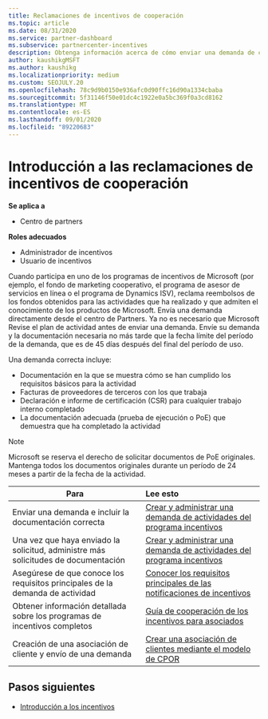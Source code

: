 ```yaml
---
title: Reclamaciones de incentivos de cooperación
ms.topic: article
ms.date: 08/31/2020
ms.service: partner-dashboard
ms.subservice: partnercenter-incentives
description: Obtenga información acerca de cómo enviar una demanda de cooperación correcta para sus incentivos organizando la documentación, las facturas, las instrucciones y la prueba de ejecución adecuadas.
author: kaushikgMSFT
ms.author: kaushikg
ms.localizationpriority: medium
ms.custom: SEOJULY.20
ms.openlocfilehash: 78c9d9b0150e936afc0d90ffc16d90a1334cbaba
ms.sourcegitcommit: 5f31146f50e01dc4c1922e0a5bc369f0a3cd8162
ms.translationtype: MT
ms.contentlocale: es-ES
ms.lasthandoff: 09/01/2020
ms.locfileid: "89220683"
---
```

# <a name="incentives-co-op-claims-overview"></a>Introducción a las reclamaciones de incentivos de cooperación

**Se aplica a**

- Centro de partners

**Roles adecuados**

- Administrador de incentivos
- Usuario de incentivos

Cuando participa en uno de los programas de incentivos de Microsoft (por ejemplo, el fondo de marketing cooperativo, el programa de asesor de servicios en línea o el programa de Dynamics ISV), reclama reembolsos de los fondos obtenidos para las actividades que ha realizado y que admiten el conocimiento de los productos de Microsoft. Envía una demanda directamente desde el centro de Partners. Ya no es necesario que Microsoft Revise el plan de actividad antes de enviar una demanda. Envíe su demanda y la documentación necesaria no más tarde que la fecha límite del período de la demanda, que es de 45 días después del final del período de uso.

Una demanda correcta incluye:

- Documentación en la que se muestra cómo se han cumplido los requisitos básicos para la actividad
- Facturas de proveedores de terceros con los que trabaja
- Declaración e informe de certificación (CSR) para cualquier trabajo interno completado
- La documentación adecuada (prueba de ejecución o PoE) que demuestra que ha completado la actividad 

>[!NOTE]
>Microsoft se reserva el derecho de solicitar documentos de PoE originales. Mantenga todos los documentos originales durante un período de 24 meses a partir de la fecha de la actividad. 

|**Para**   |**Lee esto**   |
|-----------------|:--------------------------------------|
|Enviar una demanda e incluir la documentación correcta|[Crear y administrar una demanda de actividades del programa incentivos](create-incentives-claims.md)|
|Una vez que haya enviado la solicitud, administre más solicitudes de documentación|[Crear y administrar una demanda de actividades del programa incentivos](create-incentives-claims.md)  |
|Asegúrese de que conoce los requisitos principales de la demanda de actividad|[Conocer los requisitos principales de las notificaciones de incentivos](core-requirements.md)   |
|Obtener información detallada sobre los programas de incentivos completos|[Guía de cooperación de los incentivos para asociados](https://assets.microsoft.com/coop-guidebook.pdf)
|Creación de una asociación de cliente y envío de una demanda |[Crear una asociación de clientes mediante el modelo de CPOR](submit-osa-claim.md)|

## <a name="next-steps"></a>Pasos siguientes

- [Introducción a los incentivos](incentives-get-started-intro.md)
